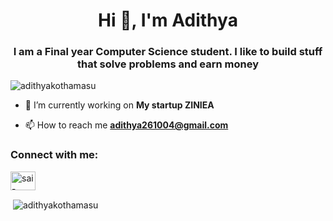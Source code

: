 <h1 align="center">Hi 👋, I'm Adithya</h1>
<h3 align="center">I am a Final year Computer Science student. I like to build stuff that solve problems and earn money</h3>

<p align="left"> <img src="https://komarev.com/ghpvc/?username=adithyakothamasu&label=Profile%20views&color=0e75b6&style=flat" alt="adithyakothamasu" /> </p>

- 🔭 I’m currently working on **My startup ZINIEA**

- 📫 How to reach me **adithya261004@gmail.com**

<h3 align="left">Connect with me:</h3>
<p align="left">
<a href="https://linkedin.com/in/sai-adithya-kothamasu" target="blank"><img align="center" src="https://raw.githubusercontent.com/rahuldkjain/github-profile-readme-generator/master/src/images/icons/Social/linked-in-alt.svg" alt="sai-adithya-kothamasu" height="30" width="40" /></a>
</p>

<p>&nbsp;<img align="center" src="https://github-readme-stats.vercel.app/api?username=adithyakothamasu&show_icons=true&locale=en" alt="adithyakothamasu" /></p>
